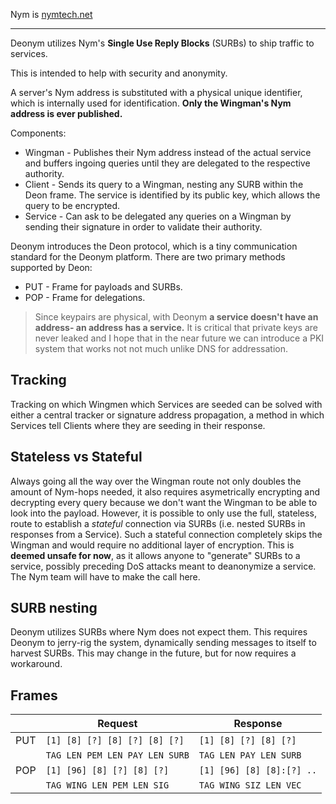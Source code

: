 Nym is [nymtech.net](https://nymtech.net)

---

Deonym utilizes Nym's **Single Use Reply Blocks** (SURBs) to ship traffic to
services.

This is intended to help with security and anonymity.

A server's Nym address is substituted with a physical unique identifier, which
is internally used for identification. **Only the Wingman's Nym address is ever
published.**

Components:

- Wingman - Publishes their Nym address instead of the actual service and
  buffers ingoing queries until they are delegated to the respective authority.
- Client - Sends its query to a Wingman, nesting any SURB within the Deon frame.
  The service is identified by its public key, which allows the query to be
  encrypted.
- Service - Can ask to be delegated any queries on a Wingman by sending their
  signature in order to validate their authority.

Deonym introduces the Deon protocol, which is a tiny communication standard for
the Deonym platform. There are two primary methods supported by Deon:

- PUT - Frame for payloads and SURBs.
- POP - Frame for delegations.

> Since keypairs are physical, with Deonym **a service doesn't have an address-
> an address has a service.** It is critical that private keys are never leaked
> and I hope that in the near future we can introduce a PKI system that works
> not not much unlike DNS for addressation.

## Tracking

Tracking on which Wingmen which Services are seeded can be solved with either a
central tracker or signature address propagation, a method in which Services
tell Clients where they are seeding in their response.

## Stateless vs Stateful

Always going all the way over the Wingman route not only doubles the amount of
Nym-hops needed, it also requires asymetrically encrypting and decrypting every
query because we don't want the Wingman to be able to look into the payload.
However, it is possible to only use the full, stateless, route to establish a
_stateful_ connection via SURBs (i.e. nested SURBs in responses from a Service).
Such a stateful connection completely skips the Wingman and would require no
additional layer of encryption. This is **deemed unsafe for now**, as it allows
anyone to "generate" SURBs to a service, possibly preceding DoS attacks meant to
deanonymize a service. The Nym team will have to make the call here.

## SURB nesting

Deonym utilizes SURBs where Nym does not expect them. This requires Deonym to
jerry-rig the system, dynamically sending messages to itself to harvest SURBs.
This may change in the future, but for now requires a workaround.

## Frames

|     | Request                        | Response                  |
| --- | ------------------------------ | ------------------------- |
| PUT | `[1] [8] [?] [8] [?] [8] [?]`  | `[1] [8] [?] [8] [?]`     |
|     | `TAG LEN PEM LEN PAY LEN SURB` | `TAG LEN PAY LEN SURB`    |
| POP | `[1] [96] [8] [?] [8] [?]`     | `[1] [96] [8] [8]:[?] ..` |
|     | `TAG WING LEN PEM LEN SIG`     | `TAG WING SIZ LEN VEC`    |
